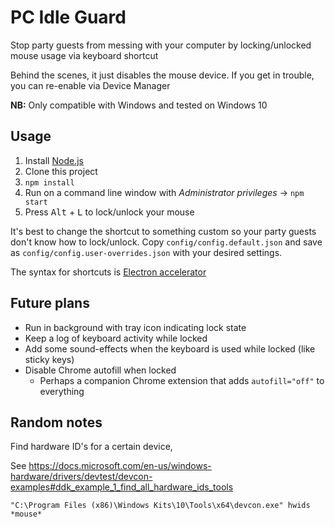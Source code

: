 # PC Idle Guard

Stop party guests from messing with your computer by locking/unlocked mouse usage via keyboard shortcut

Behind the scenes, it just disables the mouse device. If you get in trouble, you can re-enable via Device Manager

**NB:** Only compatible with Windows and tested on Windows 10


## Usage

 1. Install [Node.js](https://nodejs.org/en/)
 1. Clone this project
 1. `npm install`
 1. Run on a command line window with *Administrator privileges* -> `npm start`
 1. Press <kbd>Alt</kbd> + <kbd>L</kbd> to lock/unlock your mouse

It's best to change the shortcut to something custom so your party guests don't know how to lock/unlock. Copy `config/config.default.json` and save as `config/config.user-overrides.json` with your desired settings.

The syntax for shortcuts is [Electron accelerator](https://electronjs.org/docs/api/accelerator)


## Future plans

 - Run in background with tray icon indicating lock state
 - Keep a log of keyboard activity while locked
 - Add some sound-effects when the keyboard is used while locked (like sticky keys)
 - Disable Chrome autofill when locked
    - Perhaps a companion Chrome extension that adds `autofill="off"` to everything


## Random notes

Find hardware ID's for a certain device,

See https://docs.microsoft.com/en-us/windows-hardware/drivers/devtest/devcon-examples#ddk_example_1_find_all_hardware_ids_tools

```
"C:\Program Files (x86)\Windows Kits\10\Tools\x64\devcon.exe" hwids *mouse*
```
